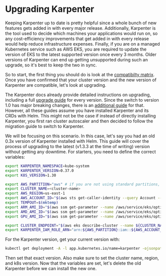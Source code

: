 # Upgrading Karpenter

Keeping Karpenter up to date is pretty helpful since a whole bunch of new features gets added in with every major release. Additionally, Karpenter is the tool used to decide which machines your applications would run on, so any cost-efficiency improvements that get added in with every release would help reduce infrastructure expenses. Finally, if you are on a managed Kubernetes service such as AWS EKS, you are required to update the version of EKS to the latest supported version once every 3 months. Older versions of Karpenter can end up getting unsupported during such an upgrade, so it's best to keep the two in sync.

So to start, the first thing you should do is look at the [compatibilty matrix](https://karpenter.sh/v1.0/upgrading/compatibility/). Once you have confirmed that your cluster version and the new version of Karpenter are compatible, let's look at upgrading.

The Karpenter docs already provide detailed instructions on upgrading, including a full [upgrade guide](https://karpenter.sh/docs/upgrading/upgrade-guide/) for every version. Since the switch to version 1.0 has major breaking changes, there is an [additional guide](https://karpenter.sh/v1.0/upgrading/v1-migration/) for that. However, all these guides assume you have installed Karpenter and its CRDs with Helm. This might not be the case if instead of directly installing Karpenter, you first ran cluster autoscaler and then decided to follow the migration guide to switch to Karpenter.

We will be focusing on this scenario. In this case, let's say you had an old 0.3x version of Karpenter installed with Helm. This guide will cover the process of upgrading to the latest (v1.3.3 at the time of writing) version without getting any downtime. For starters, you need to define the correct variables:

```bash
export KARPENTER_NAMESPACE=kube-system
export KARPENTER_VERSION=0.37.0
export K8S_VERSION=1.30

export AWS_PARTITION="aws" # if you are not using standard partitions, you may need to configure to aws-cn / aws-us-gov
export CLUSTER_NAME=<cluster-name>
export AWS_REGION=us-east-1
export AWS_ACCOUNT_ID="$(aws sts get-caller-identity --query Account --output text)"
export TEMPOUT=$(mktemp)
export ARM_AMI_ID="$(aws ssm get-parameter --name /aws/service/eks/optimized-ami/${K8S_VERSION}/amazon-linux-2-arm64/recommended/image_id --region us-east-1 --query Parameter.Value --output text)"
export AMD_AMI_ID="$(aws ssm get-parameter --name /aws/service/eks/optimized-ami/${K8S_VERSION}/amazon-linux-2/recommended/image_id --region us-east-1 --query Parameter.Value --output text)"
export GPU_AMI_ID="$(aws ssm get-parameter --name /aws/service/eks/optimized-ami/${K8S_VERSION}/amazon-linux-2-gpu/recommended/image_id --region us-east-1 --query Parameter.Value --output text)"

export CLUSTER_ENDPOINT="$(aws eks describe-cluster --name ${CLUSTER_NAME} --region us-east-1 --query "cluster.endpoint" --output text)"
export KARPENTER_IAM_ROLE_ARN="arn:${AWS_PARTITION}:iam::${AWS_ACCOUNT_ID}:role/KarpenterControllerRole-${CLUSTER_NAME}"
```

For the Karpenter version, get your current version with:

```bash
kubectl get deployment -A -l app.kubernetes.io/name=karpenter -ojsonpath="{.items[0].metadata.labels['app\.kubernetes\.io/version']}{'\n'}"
```

Then set that exact version. Also make sure to set the cluster name, region, and k8s version. Now that the variables are set, let's delete the old Karpenter before we can install the new one.
